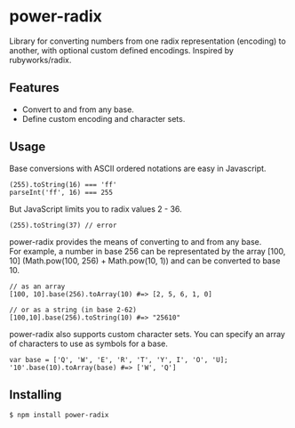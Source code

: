 power-radix
===========

Library for converting numbers from one radix representation (encoding) to another, with optional custom defined encodings. Inspired by rubyworks/radix.

Features
--------

 - Convert to and from any base.
 - Define custom encoding and character sets.

Usage
-----

Base conversions with ASCII ordered notations are easy in Javascript.
```
(255).toString(16) === 'ff'
parseInt('ff', 16) === 255
```

But JavaScript limits you to radix values 2 - 36.
```
(255).toString(37) // error
```

power-radix provides the means of converting to and from any base.  
For example, a number in base 256 can be representated by the array [100, 10] (Math.pow(100, 256) + Math.pow(10, 1)) and can be converted to base 10.
```
// as an array
[100, 10].base(256).toArray(10) #=> [2, 5, 6, 1, 0]

// or as a string (in base 2-62)
[100,10].base(256).toString(10) #=> "25610"
```

power-radix also supports custom character sets. You can specify an array of characters to use as symbols for a base.
```
var base = ['Q', 'W', 'E', 'R', 'T', 'Y', I', 'O', 'U];
'10'.base(10).toArray(base) #=> ['W', 'Q']
```

Installing
----------
```
$ npm install power-radix
```
